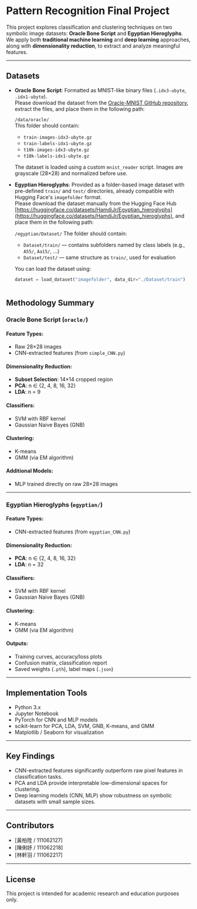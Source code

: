 # Pattern Recognition Final Project

This project explores classification and clustering techniques on two symbolic image datasets: **Oracle Bone Script** and **Egyptian Hieroglyphs**. We apply both **traditional machine learning** and **deep learning** approaches, along with **dimensionality reduction**, to extract and analyze meaningful features.

---
## Datasets

- **Oracle Bone Script**: Formatted as MNIST-like binary files (`.idx3-ubyte`, `.idx1-ubyte`).  
  Please download the dataset from the [Oracle-MNIST GitHub repository](https://github.com/wm-bupt/oracle-mnist), extract the files, and place them in the following path:

  `/data/oracle/`  
  This folder should contain:
  - `train-images-idx3-ubyte.gz`
  - `train-labels-idx1-ubyte.gz`
  - `t10k-images-idx3-ubyte.gz`
  - `t10k-labels-idx1-ubyte.gz`

  The dataset is loaded using a custom `mnist_reader` script. Images are grayscale (28×28) and normalized before use.

- **Egyptian Hieroglyphs**: Provided as a folder-based image dataset with pre-defined `train/` and `test/` directories, already compatible with Hugging Face's `imagefolder` format.  
  Please download the dataset manually from the Hugging Face Hub [https://huggingface.co/datasets/HamdiJr/Egyptian_hieroglyphs](https://huggingface.co/datasets/HamdiJr/Egyptian_hieroglyphs), and place them in the following path:

  `/egyptian/Dataset/`
  The folder should contain:
  - `Dataset/train/` — contains subfolders named by class labels (e.g., `A55/`, `Aa15/`, ...)
  - `Dataset/test/` — same structure as `train/`, used for evaluation

  You can load the dataset using:

  ```python
  dataset = load_dataset("imagefolder", data_dir="./Dataset/train")



## Methodology Summary

### Oracle Bone Script (`oracle/`)

#### Feature Types:
- Raw 28×28 images
- CNN-extracted features (from `simple_CNN.py`)

#### Dimensionality Reduction:
- **Subset Selection**: 14×14 cropped region
- **PCA**: n ∈ {2, 4, 8, 16, 32}
- **LDA**: n = 9

#### Classifiers:
- SVM with RBF kernel
- Gaussian Naive Bayes (GNB)

#### Clustering:
- K-means
- GMM (via EM algorithm)

#### Additional Models:
- MLP trained directly on raw 28×28 images

---

### Egyptian Hieroglyphs (`egyptian/`)

#### Feature Types:
- CNN-extracted features (from `egyptian_CNN.py`)

#### Dimensionality Reduction:
- **PCA**: n ∈ {2, 4, 8, 16, 32}
- **LDA**: n = 32

#### Classifiers:
- SVM with RBF kernel
- Gaussian Naive Bayes (GNB)

#### Clustering:
- K-means
- GMM (via EM algorithm)

#### Outputs:
- Training curves, accuracy/loss plots
- Confusion matrix, classification report
- Saved weights (`.pth`), label maps (`.json`)

---

## Implementation Tools

- Python 3.x
- Jupyter Notebook
- PyTorch for CNN and MLP models
- scikit-learn for PCA, LDA, SVM, GNB, K-means, and GMM
- Matplotlib / Seaborn for visualization

---

## Key Findings

- CNN-extracted features significantly outperform raw pixel features in classification tasks.
- PCA and LDA provide interpretable low-dimensional spaces for clustering.
- Deep learning models (CNN, MLP) show robustness on symbolic datasets with small sample sizes.

---

## Contributors

- [黃柏陞 / 111062127]
- [陳俐妤 / 111062218]
- [林軒羽 / 111062217]

---

## License

This project is intended for academic research and education purposes only.
